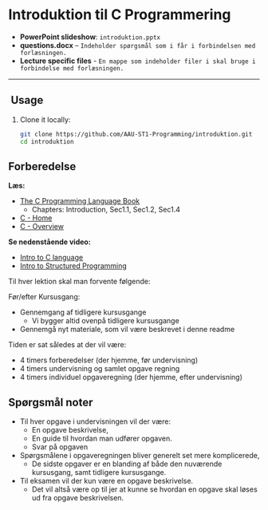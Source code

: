 # Introduktion til C Programmering
- **PowerPoint slideshow**: `introduktion.pptx`
- **questions.docx** – `Indeholder spørgsmål som i får i forbindelsen med forlæsningen.`
- **Lecture specific files** - `En mappe som indeholder filer i skal bruge i forbindelse med forlæsningen.`
---

## ​ Usage

1. Clone it locally:
   ```bash
   git clone https://github.com/AAU-ST1-Programming/introduktion.git
   cd introduktion
   ```
   
## Forberedelse

**Læs:**

- [The C Programming Language Book](https://www.moodle.aau.dk/pluginfile.php/3742679/mod_folder/content/0/The%20C%20Programming%20Language.pdf?forcedownload=1)
   - Chapters: Introduction, Sec1.1, Sec1.2, Sec1.4
- [C - Home](https://www.tutorialspoint.com/cprogramming/index.htm)
- [C - Overview](https://www.tutorialspoint.com/cprogramming/c_overview.htm)

**Se nedenstående video:**

- [Intro to C language](https://youtu.be/AUQQLzgfufQ)
- [Intro to Structured Programming](https://youtu.be/TmtyFcLWXwo)

Til hver lektion skal man forvente følgende:

Før/efter Kursusgang:
- Gennemgang af tidligere kursusgange
  - Vi bygger altid ovenpå tidligere kursusgange
- Gennemgå nyt materiale, som vil være beskrevet i denne readme

Tiden er sat således at der vil være:

- 4 timers forberedelser (der hjemme, før undervisning)
- 4 timers undervisning og samlet opgave regning
- 4 timers individuel opgaveregning (der hjemme, efter undervisning)

## Spørgsmål noter

- Til hver opgave i undervisningen vil der være:
  - En opgave beskrivelse,
  - En guide til hvordan man udfører opgaven.
  - Svar på opgaven
- Spørgsmålene i opgaveregningen bliver generelt set mere komplicerede, 
  - De sidste opgaver er en blanding af både den nuværende kursusgang, samt tidligere kursusgange.
- Til eksamen vil der kun være en opgave beskrivelse.
  - Det vil altså være op til jer at kunne se hvordan en opgave skal løses ud fra opgave beskrivelsen.
